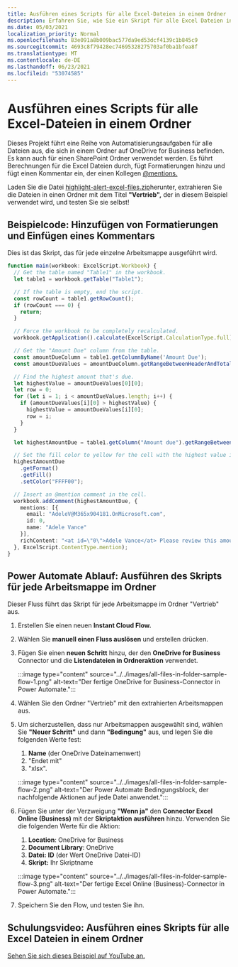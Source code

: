 ```yaml
---
title: Ausführen eines Scripts für alle Excel-Dateien in einem Ordner
description: Erfahren Sie, wie Sie ein Skript für alle Excel Dateien in einem Ordner auf OneDrive for Business ausführen.
ms.date: 05/03/2021
localization_priority: Normal
ms.openlocfilehash: 83e091a8b009bac577da9ed53dcf4139c1b845c9
ms.sourcegitcommit: 4693c8f79428ec74695328275703af0ba1bfea8f
ms.translationtype: MT
ms.contentlocale: de-DE
ms.lasthandoff: 06/23/2021
ms.locfileid: "53074585"
---
```

# <a name="run-a-script-on-all-excel-files-in-a-folder"></a>Ausführen eines Scripts für alle Excel-Dateien in einem Ordner

Dieses Projekt führt eine Reihe von Automatisierungsaufgaben für alle Dateien aus, die sich in einem Ordner auf OneDrive for Business befinden. Es kann auch für einen SharePoint Ordner verwendet werden.
Es führt Berechnungen für die Excel Dateien durch, fügt Formatierungen hinzu und fügt einen Kommentar ein, der einen Kollegen [@mentions.](https://support.microsoft.com/office/90701709-5dc1-41c7-aa48-b01d4a46e8c7)

Laden Sie die Datei <a href="https://github.com/OfficeDev/office-scripts-docs/blob/master/docs/resources/samples/highlight-alert-excel-files.zip?raw=true">highlight-alert-excel-files.zip</a>herunter, extrahieren Sie die Dateien in einen Ordner mit dem Titel **"Vertrieb",** der in diesem Beispiel verwendet wird, und testen Sie sie selbst!

## <a name="sample-code-add-formatting-and-insert-comment"></a>Beispielcode: Hinzufügen von Formatierungen und Einfügen eines Kommentars

Dies ist das Skript, das für jede einzelne Arbeitsmappe ausgeführt wird.

```TypeScript
function main(workbook: ExcelScript.Workbook) {
  // Get the table named "Table1" in the workbook.
  let table1 = workbook.getTable("Table1");

  // If the table is empty, end the script.
  const rowCount = table1.getRowCount();
  if (rowCount === 0) {
    return;
  }

  // Force the workbook to be completely recalculated.
  workbook.getApplication().calculate(ExcelScript.CalculationType.full);

  // Get the "Amount Due" column from the table.
  const amountDueColumn = table1.getColumnByName('Amount Due');
  const amountDueValues = amountDueColumn.getRangeBetweenHeaderAndTotal().getValues();

  // Find the highest amount that's due.
  let highestValue = amountDueValues[0][0];
  let row = 0;
  for (let i = 1; i < amountDueValues.length; i++) {
    if (amountDueValues[i][0] > highestValue) {
      highestValue = amountDueValues[i][0];
      row = i;
    }
  }

  let highestAmountDue = table1.getColumn("Amount due").getRangeBetweenHeaderAndTotal().getRow(row);

  // Set the fill color to yellow for the cell with the highest value in the "Amount Due" column.
  highestAmountDue
    .getFormat()
    .getFill()
    .setColor("FFFF00");

  // Insert an @mention comment in the cell.
  workbook.addComment(highestAmountDue, {
    mentions: [{
      email: "AdeleV@M365x904181.OnMicrosoft.com",
      id: 0,
      name: "Adele Vance"
    }],
    richContent: "<at id=\"0\">Adele Vance</at> Please review this amount"
  }, ExcelScript.ContentType.mention);
}
```

## <a name="power-automate-flow-run-the-script-on-every-workbook-in-the-folder"></a>Power Automate Ablauf: Ausführen des Skripts für jede Arbeitsmappe im Ordner

Dieser Fluss führt das Skript für jede Arbeitsmappe im Ordner "Vertrieb" aus.

1. Erstellen Sie einen neuen **Instant Cloud Flow.**
1. Wählen Sie **manuell einen Fluss auslösen** und erstellen drücken. 
1. Fügen Sie einen **neuen Schritt** hinzu, der den **OneDrive for Business** Connector und die **Listendateien in Ordneraktion** verwendet.

    :::image type="content" source="../../images/all-files-in-folder-sample-flow-1.png" alt-text="Der fertige OneDrive for Business-Connector in Power Automate.":::
1. Wählen Sie den Ordner "Vertrieb" mit den extrahierten Arbeitsmappen aus.
1. Um sicherzustellen, dass nur Arbeitsmappen ausgewählt sind, wählen Sie **"Neuer Schritt"** und dann **"Bedingung"** aus, und legen Sie die folgenden Werte fest:
    1. **Name** (der OneDrive Dateinamenwert)
    1. "Endet mit"
    1. "xlsx".

    :::image type="content" source="../../images/all-files-in-folder-sample-flow-2.png" alt-text="Der Power Automate Bedingungsblock, der nachfolgende Aktionen auf jede Datei anwendet.":::
1. Fügen Sie unter der Verzweigung **"Wenn ja"** den **Connector Excel Online (Business)** mit der **Skriptaktion ausführen** hinzu. Verwenden Sie die folgenden Werte für die Aktion:
    1. **Location**: OneDrive for Business
    1. **Document Library**: OneDrive
    1. **Datei:** **ID** (der Wert OneDrive Datei-ID)
    1. **Skript:** Ihr Skriptname

    :::image type="content" source="../../images/all-files-in-folder-sample-flow-3.png" alt-text="Der fertige Excel Online (Business)-Connector in Power Automate.":::
1. Speichern Sie den Flow, und testen Sie ihn.

## <a name="training-video-run-a-script-on-all-excel-files-in-a-folder"></a>Schulungsvideo: Ausführen eines Skripts für alle Excel Dateien in einem Ordner

[Sehen Sie sich dieses Beispiel auf YouTube an.](https://youtu.be/xMg711o7k6w)
